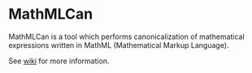 MathMLCan
=========

MathMLCan is a tool which performs canonicalization of mathematical
expressions written in MathML (Mathematical Markup Language).

See [wiki](https://github.com/michal-ruzicka/MathMLCan/wiki) for more information.
